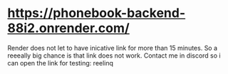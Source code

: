 # https://phonebook-backend-88i2.onrender.com/

Render does not let to have inicative link for more than 15 minutes. So a reeeally big chance is that link does not work. Contact me in discord so i can open the link for testing: reelinq